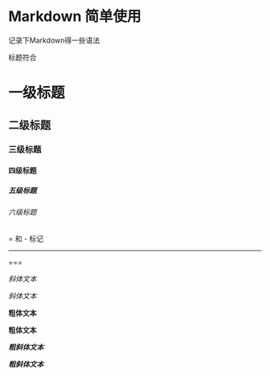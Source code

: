 # Markdown 简单使用

记录下Markdown得一些语法

标题符合

# 一级标题

## 二级标题

### 三级标题

#### 四级标题

##### 五级标题

###### 六级标题

= 和 - 标记

---

===

*斜体文本*

_斜体文本_

**粗体文本**

__粗体文本__

***粗斜体文本***

___粗斜体文本___

